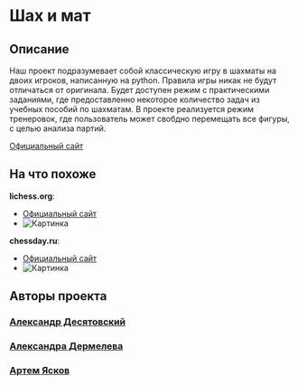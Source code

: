 # Шах и мат

## Описание

Наш проект подразумевает собой классическую игру в шахматы на двоих игроков, написанную на python. Правила игры никак не будут отличаться от оригинала. Будет доступен режим с практическими заданиями, где предоставленно некоторое количество задач из учебных пособий по шахматам. В проекте реализуется режим тренеровок, где пользователь может свобдно перемещать все фигуры, с целью анализа партий.

[Официальный сайт](https://github.com/Gentlem4n72/Pygame-Chess "Pygame-Chess")

## На что похоже

**lichess.org**:
- [Официальный сайт](https://lichess.org/ "Официальный сайт")
- ![Картинка](https://upload.wikimedia.org/wikipedia/commons/thumb/d/da/Lichess_Logo_2019.svg/440px-Lichess_Logo_2019.svg.png "Подсказка")

**chessday.ru**:
- [Официальный сайт](https://chessday.ru/ "Официальный сайт")
- ![Картинка](https://sun9-51.userapi.com/s/v1/if1/xwDW1NJjXN2-azqGC5EK6pJOmJj-cqj1jUARFoD2F765VtiU7shvQMpIpS2RmaCfr2Ncstjs.jpg?size=490x490&quality=96&crop=0,0,490,490&ava=1 "Подсказка")

## Авторы проекта

### [Александр Десятовский](https://github.com/Gentlem4n72 "Gentlem4n72")
### [Александра Дермелева](https://github.com/al3ksandraa "al3ksandraa")
### [Артем Ясков](https://github.com/ScaryOrange "ScaryOrange")
